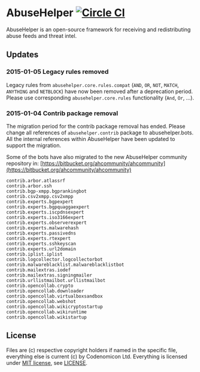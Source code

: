 # AbuseHelper [![Circle CI](https://circleci.com/gh/abusesa/abusehelper.svg?style=shield)](https://circleci.com/gh/abusesa/abusehelper)

AbuseHelper is an open-source framework for receiving and redistributing abuse feeds and threat intel.

## Updates

### 2015-01-05 Legacy rules removed

Legacy rules from ```abusehelper.core.rules.compat``` (```AND```, ```OR```, ```NOT```, ```MATCH```, ```ANYTHING``` and ```NETBLOCK```) have now been removed after a deprecation period. Please use corresponding ```abusehelper.core.rules``` functionality (```And```, ```Or```, ...).

### 2015-01-04 Contrib package removal

The migration period for the contrib package removal has ended. Please change all references of ```abusehelper.contrib``` package to abusehelper.bots. All the internal references within AbuseHelper have been updated to support the migration.

Some of the bots have also migrated to the new AbuseHelper community repository in: [https://bitbucket.org/ahcommunity/ahcommunity](https://bitbucket.org/ahcommunity/ahcommunity)

```
contrib.arbor.atlassrf
contrib.arbor.ssh
contrib.bgp-xmpp.bgprankingbot
contrib.csv2xmpp.csv2xmpp
contrib.experts.bgpexpert
contrib.experts.bgpquaggaexpert
contrib.experts.iscpdnsexpert
contrib.experts.iso3166expert
contrib.experts.observerexpert
contrib.experts.malwarehash
contrib.experts.passivedns
contrib.experts.rtexpert
contrib.experts.sshkeyscan
contrib.experts.url2domain
contrib.iplist.iplist
contrib.logcollector.logcollectorbot
contrib.malwareblacklist.malwareblacklistbot
contrib.mailextras.iodef
contrib.mailextras.signingmailer
contrib.urllistmailbot.urllistmailbot
contrib.opencollab.crypto
contrib.opencollab.downloader
contrib.opencollab.virtualboxsandbox
contrib.opencollab.webshot
contrib.opencollab.wikicryptostartup
contrib.opencollab.wikiruntime
contrib.opencollab.wikistartup
```

## License

Files are (c) respective copyright holders if named in the specific file, everything else is current (c) by Codenomicon Ltd. Everything is licensed under [MIT license](http://www.opensource.org/licenses/mit-license.php), see [LICENSE](./LICENSE).
